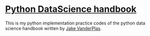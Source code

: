 # <a href = "https://jakevdp.github.io/PythonDataScienceHandbook/">Python DataScience handbook</a>
This is my python implementation practice codes of the python data science handbook written by <a href = "https://github.com/jakevdp">Jake VanderPlas</a>.
